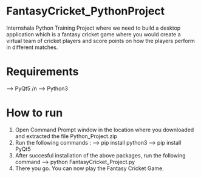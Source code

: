 # FantasyCricket_PythonProject
Internshala Python Training Project where we  need to build a desktop application which is a fantasy cricket game where you would create a
virtual team of cricket players and score points on how the players perform in different
matches.

# Requirements
--> PyQt5 /n
--> Python3

# How to run
1. Open Command Prompt window in the location where you downloaded and extracted the file Python_Project.zip
2. Run the following commands :
    --> pip install python3
    --> pip install PyQt5
3. After succesful installation of the above packages, run the following command
    --> python FantasyCricket_Project.py
4. There you go. You can now play the Fantasy Cricket Game.
